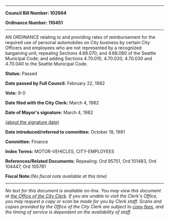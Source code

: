 

********

**Council Bill Number: 102664**
   
**Ordinance Number: 110451**
********

 AN ORDINANCE relating to and providing rates of reimbursement for the required use of personal automobiles on City business by certain City Officers and employees who are not represented by a recognized bargaining unit; repealing Sections 4.68.070, and 4.68.080 of the Seattle Municipal Code; and adding Sections 4.70.010, 4.70.020, 4.70.030 and 4.70.040 to the Seattle Municipal Code.

**Status:** Passed
   
**Date passed by Full Council:** February 22, 1982
   
**Vote:** 9-0
   
**Date filed with the City Clerk:** March 4, 1982
   
**Date of Mayor's signature:** March 4, 1982
   
[(about the signature date)](/~public/approvaldate.htm)
   
   
   
**Date introduced/referred to committee:** October 19, 1981
   
**Committee:** Finance
   
   
**Index Terms:** MOTOR-VEHICLES, CITY-EMPLOYEES

**References/Related Documents:** Repealing: Ord 95751, Ord 101483, Ord 104447, Ord 105781

**Fiscal Note:**_(No fiscal note available at this time)_
********

_No text for this document is available on-line. You may view this document at [the Office of the City Clerk](http://www.seattle.gov/leg/clerk/contactUs.htm). If you are unable to visit the Clerk's Office, you may request a copy or scan be made for you by Clerk staff. Scans and copies provided by the Office of the City Clerk are subject to [copy fees](http://clerk.seattle.gov/~public/clerkfees.htm), and the timing of service is dependent on the availability of staff._

